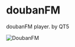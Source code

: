 # doubanFM
doubanFM player. by QT5

![DoubanFM](https://raw.githubusercontent.com/sbwtw/doubanFM/master/Snapshots/MainWindow.png)
